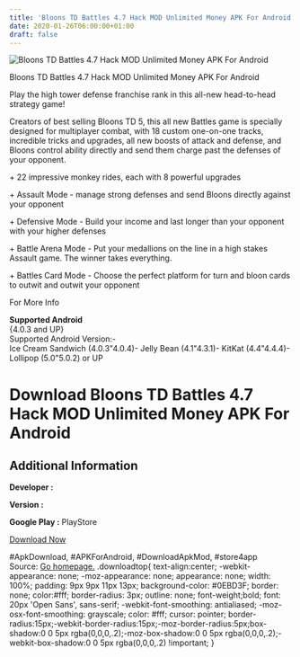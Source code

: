 ```yaml
---
title: 'Bloons TD Battles 4.7 Hack MOD Unlimited Money APK For Android'
date: 2020-01-26T06:00:00+01:00
draft: false
---
```


![Bloons TD Battles 4.7 Hack MOD Unlimited Money APK For Android](https://i1.wp.com/apkhome.net/wp-content/uploads/2017/11/Bloons-TD-Battles-4.7.png "Bloons TD Battles 4.7 Hack MOD Unlimited Money APK For Android")

  

Bloons TD Battles 4.7 Hack MOD Unlimited Money APK For Android

Play the high tower defense franchise rank in this all-new head-to-head strategy game!

Creators of best selling Bloons TD 5, this all new Battles game is specially designed for multiplayer combat, with 18 custom one-on-one tracks, incredible tricks and upgrades, all new boosts of attack and defense, and Bloons control ability directly and send them charge past the defenses of your opponent.

\+ 22 impressive monkey rides, each with 8 powerful upgrades

\+ Assault Mode - manage strong defenses and send Bloons directly against your opponent

\+ Defensive Mode - Build your income and last longer than your opponent with your higher defenses

\+ Battle Arena Mode - Put your medallions on the line in a high stakes Assault game. The winner takes everything.

\+ Battles Card Mode - Choose the perfect platform for turn and bloon cards to outwit and outwit your opponent

For More Info

**Supported Android**  
{4.0.3 and UP}  
Supported Android Version:-  
Ice Cream Sandwich (4.0.3"4.0.4)- Jelly Bean (4.1"4.3.1)- KitKat (4.4"4.4.4)- Lollipop (5.0"5.0.2) or UP

Download Bloons TD Battles 4.7 Hack MOD Unlimited Money APK For Android
=======================================================================

Additional Information
----------------------

**Developer :**

**Version :**

**Google Play :** PlayStore

  

[Download Now](https://store4app.co/post/bloons-td-battles-4-7-hack-mod-unlimited-money-apk-for-android_1573671626)

  
#ApkDownload, #APKForAndroid, #DownloadApkMod, #store4app  
Source: [Go homepage.](https://store4app.co/post/bloons-td-battles-4-7-hack-mod-unlimited-money-apk-for-android_1573671626) .downloadtop{ text-align:center; -webkit-appearance: none; -moz-appearance: none; appearance: none; width: 100%; padding: 9px 9px 11px 13px; background-color: #0EBD3F; border: none; color:#fff; border-radius: 3px; outline: none; font-weight;bold; font: 20px 'Open Sans', sans-serif; -webkit-font-smoothing: antialiased; -moz-osx-font-smoothing: grayscale; color: #fff; cursor: pointer; border-radius:15px;-webkit-border-radius:15px;-moz-border-radius:5px;box-shadow:0 0 5px rgba(0,0,0,.2);-moz-box-shadow:0 0 5px rgba(0,0,0,.2);-webkit-box-shadow:0 0 5px rgba(0,0,0,.2) !important; }